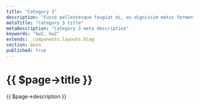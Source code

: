 ```yaml
---
title: "Category 3"
description: "Fusce pellentesque feugiat mi, eu dignissim metus fermentum et."
metaTitle: "Category 3 title"
metaDescription: "Category 3 meta description"
keywords: "kw1, kw2"
extends: _components.layouts.blog
section: main
published: true
---
```

<h1>{{ $page->title }}</h1>
<div class="perex">
     {{ $page->description }}
</div>